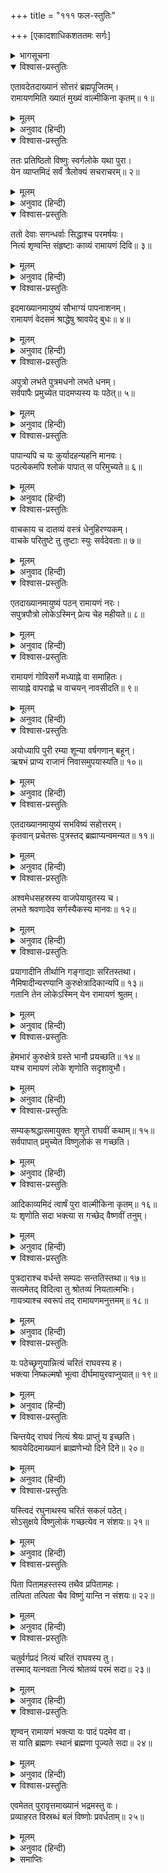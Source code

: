 +++
title = "१११ फल-स्तुतिः"

+++
[एकादशाधिकशततमः सर्गः]



<details><summary>भागसूचना</summary>

111. रामायण-काव्यका उपसंहार और इसकी महिमा
</details>

<details open><summary>विश्वास-प्रस्तुतिः</summary>

एतावदेतदाख्यानं सोत्तरं ब्रह्मपूजितम्।  
रामायणमिति ख्यातं मुख्यं वाल्मीकिना कृतम्॥ १॥
</details>

<details><summary>मूलम्</summary>

एतावदेतदाख्यानं सोत्तरं ब्रह्मपूजितम्।  
रामायणमिति ख्यातं मुख्यं वाल्मीकिना कृतम्॥ १॥
</details>

<details><summary>अनुवाद (हिन्दी)</summary>

(कुश और लव कहते हैं—) महर्षि वाल्मीकिद्वारा निर्मित यह रामायण नामक श्रेष्ठ आख्यान उत्तरकाण्डसहित इतना ही है। ब्रह्माजीने भी इसका आदर किया है॥ १॥
</details>

<details open><summary>विश्वास-प्रस्तुतिः</summary>

ततः प्रतिष्ठितो विष्णुः स्वर्गलोके यथा पुरा।  
येन व्याप्तमिदं सर्वं त्रैलोक्यं सचराचरम्॥ २॥
</details>

<details><summary>मूलम्</summary>

ततः प्रतिष्ठितो विष्णुः स्वर्गलोके यथा पुरा।  
येन व्याप्तमिदं सर्वं त्रैलोक्यं सचराचरम्॥ २॥
</details>

<details><summary>अनुवाद (हिन्दी)</summary>

इस प्रकार भगवान् श्रीराम पहलेकी ही भाँति अपने विष्णुस्वरूपसे परमधाममें प्रतिष्ठित हुए। उनके द्वारा चराचर प्राणियोंसहित यह समस्त त्रिलोकी व्याप्त है॥ २॥
</details>

<details open><summary>विश्वास-प्रस्तुतिः</summary>

ततो देवाः सगन्धर्वाः सिद्धाश्च परमर्षयः।  
नित्यं शृण्वन्ति संहृष्टाः काव्यं रामायणं दिवि॥ ३॥
</details>

<details><summary>मूलम्</summary>

ततो देवाः सगन्धर्वाः सिद्धाश्च परमर्षयः।  
नित्यं शृण्वन्ति संहृष्टाः काव्यं रामायणं दिवि॥ ३॥
</details>

<details><summary>अनुवाद (हिन्दी)</summary>

उन भगवान् के पावन चरित्रसे युक्त होनेके कारण देवता, गन्धर्व, सिद्ध और महर्षि सदा प्रसन्नतापूर्वक देवलोकमें इस रामायणकाव्यका श्रवण करते हैं॥ ३॥
</details>

<details open><summary>विश्वास-प्रस्तुतिः</summary>

इदमाख्यानमायुष्यं सौभाग्यं पापनाशनम्।  
रामायणं वेदसमं श्राद्धेषु श्रावयेद् बुधः॥ ४॥
</details>

<details><summary>मूलम्</summary>

इदमाख्यानमायुष्यं सौभाग्यं पापनाशनम्।  
रामायणं वेदसमं श्राद्धेषु श्रावयेद् बुधः॥ ४॥
</details>

<details><summary>अनुवाद (हिन्दी)</summary>

यह प्रबन्धकाव्य आयु तथा सौभाग्यको बढ़ाता और पापोंका नाश करता है। रामायण वेदके समान है। विद्वान् पुरुषको श्राद्धोंमें इसे पढ़कर सुनाना चाहिये॥ ४॥
</details>

<details open><summary>विश्वास-प्रस्तुतिः</summary>

अपुत्रो लभते पुत्रमधनो लभते धनम्।  
सर्वपापैः प्रमुच्येत पादमप्यस्य यः पठेत्॥ ५॥
</details>

<details><summary>मूलम्</summary>

अपुत्रो लभते पुत्रमधनो लभते धनम्।  
सर्वपापैः प्रमुच्येत पादमप्यस्य यः पठेत्॥ ५॥
</details>

<details><summary>अनुवाद (हिन्दी)</summary>

इसके पाठसे पुत्रहीनको पुत्र और धनहीनको धन मिलता है। जो प्रतिदिन इसके श्लोकके एक चरणका भी पाठ करता है, वह सब पापोंसे छुटकारा पा जाता है॥ ५॥
</details>

<details open><summary>विश्वास-प्रस्तुतिः</summary>

पापान्यपि च यः कुर्यादहन्यहनि मानवः।  
पठत्येकमपि श्लोकं पापात् स परिमुच्यते॥ ६॥
</details>

<details><summary>मूलम्</summary>

पापान्यपि च यः कुर्यादहन्यहनि मानवः।  
पठत्येकमपि श्लोकं पापात् स परिमुच्यते॥ ६॥
</details>

<details><summary>अनुवाद (हिन्दी)</summary>

जो मनुष्य प्रतिदिन पाप करता है, वह भी यदि इसके एक श्लोकका भी नित्य पाठ करे तो वह सारी पापराशिसे मुक्त हो जाता है॥ ६॥
</details>

<details open><summary>विश्वास-प्रस्तुतिः</summary>

वाचकाय च दातव्यं वस्त्रं धेनुहिरण्यकम्।  
वाचके परितुष्टे तु तुष्टाः स्युः सर्वदेवताः॥ ७॥
</details>

<details><summary>मूलम्</summary>

वाचकाय च दातव्यं वस्त्रं धेनुहिरण्यकम्।  
वाचके परितुष्टे तु तुष्टाः स्युः सर्वदेवताः॥ ७॥
</details>

<details><summary>अनुवाद (हिन्दी)</summary>

इसकी कथा सुनानेवाले वाचकको वस्त्र, गौ और सुवर्णकी दक्षिणा देनी चाहिये। वाचकके संतुष्ट होनेपर सभी देवता संतुष्ट हो जाते हैं॥ ७॥
</details>

<details open><summary>विश्वास-प्रस्तुतिः</summary>

एतदाख्यानमायुष्यं पठन् रामायणं नरः।  
सपुत्रपौत्रो लोकेऽस्मिन् प्रेत्य चेह महीयते॥ ८॥
</details>

<details><summary>मूलम्</summary>

एतदाख्यानमायुष्यं पठन् रामायणं नरः।  
सपुत्रपौत्रो लोकेऽस्मिन् प्रेत्य चेह महीयते॥ ८॥
</details>

<details><summary>अनुवाद (हिन्दी)</summary>

यह रामायण नामक प्रबन्धकाव्य आयुकी वृद्धि करनेवाला है। जो मनुष्य प्रतिदिन इसका पाठ करता है, उसे इस लोकमें पुत्र-पौत्रकी प्राप्ति होती है और मृत्युके पश्चात् परलोकमें भी उसका बड़ा सम्मान होता है॥ ८॥
</details>

<details open><summary>विश्वास-प्रस्तुतिः</summary>

रामायणं गोविसर्गे मध्याह्ने वा समाहितः।  
सायाह्ने वापराह्णे च वाचयन् नावसीदति॥ ९॥
</details>

<details><summary>मूलम्</summary>

रामायणं गोविसर्गे मध्याह्ने वा समाहितः।  
सायाह्ने वापराह्णे च वाचयन् नावसीदति॥ ९॥
</details>

<details><summary>अनुवाद (हिन्दी)</summary>

जो प्रतिदिन एकाग्रचित्त हो प्रातःकाल, मध्याह्न, अपराह्ण अथवा सायंकालमें रामायणका पाठ करता है, उसे कभी कोई दुःख नहीं होता है॥ ९॥
</details>

<details open><summary>विश्वास-प्रस्तुतिः</summary>

अयोध्यापि पुरी रम्या शून्या वर्षगणान् बहून्।  
ऋषभं प्राप्य राजानं निवासमुपयास्यति॥ १०॥
</details>

<details><summary>मूलम्</summary>

अयोध्यापि पुरी रम्या शून्या वर्षगणान् बहून्।  
ऋषभं प्राप्य राजानं निवासमुपयास्यति॥ १०॥
</details>

<details><summary>अनुवाद (हिन्दी)</summary>

(श्रीरघुनाथजीके परमधाम पधारनेके पश्चात्) रमणीय अयोध्यापुरी भी बहुत वर्षोंतक सूनी पड़ी रहेगी। फिर राजा ऋषभके समय यह आबाद होगी॥ १०॥
</details>

<details open><summary>विश्वास-प्रस्तुतिः</summary>

एतदाख्यानमायुष्यं सभविष्यं सहोत्तरम्।  
कृतवान् प्रचेतसः पुत्रस्तद् ब्रह्माप्यन्वमन्यत॥ ११॥
</details>

<details><summary>मूलम्</summary>

एतदाख्यानमायुष्यं सभविष्यं सहोत्तरम्।  
कृतवान् प्रचेतसः पुत्रस्तद् ब्रह्माप्यन्वमन्यत॥ ११॥
</details>

<details><summary>अनुवाद (हिन्दी)</summary>

प्रचेताके पुत्र महर्षि वाल्मीकिजीने अश्वमेध-यज्ञकी समाप्तिके बादकी कथा एवं उत्तरकाण्डसहित रामायण नामक इस ऐतिहासिक काव्यका निर्माण किया है। ब्रह्माजीने भी इसका अनुमोदन किया था॥ ११॥
</details>

<details open><summary>विश्वास-प्रस्तुतिः</summary>

अश्वमेधसहस्रस्य वाजपेयायुतस्य च।  
लभते श्रवणादेव सर्गस्यैकस्य मानवः॥ १२॥
</details>

<details><summary>मूलम्</summary>

अश्वमेधसहस्रस्य वाजपेयायुतस्य च।  
लभते श्रवणादेव सर्गस्यैकस्य मानवः॥ १२॥
</details>

<details><summary>अनुवाद (हिन्दी)</summary>

इस काव्यके एक सर्गका श्रवण करनेमात्रसे ही मनुष्य एक हजार अश्वमेध और दस हजार वाजपेय यज्ञोंका फल पा लेता है॥ १२॥
</details>

<details open><summary>विश्वास-प्रस्तुतिः</summary>

प्रयागादीनि तीर्थानि गङ्गाद्याः सरितस्तथा।  
नैमिषादीन्यरण्यानि कुरुक्षेत्रादिकान्यपि॥ १३॥  
गतानि तेन लोकेऽस्मिन् येन रामायणं श्रुतम्।
</details>

<details><summary>मूलम्</summary>

प्रयागादीनि तीर्थानि गङ्गाद्याः सरितस्तथा।  
नैमिषादीन्यरण्यानि कुरुक्षेत्रादिकान्यपि॥ १३॥  
गतानि तेन लोकेऽस्मिन् येन रामायणं श्रुतम्।
</details>

<details><summary>अनुवाद (हिन्दी)</summary>

जिसने इस लोकमें रामायणकी कथा सुन ली, उसने मानो प्रयाग आदि तीर्थों, गङ्गा आदि पवित्र नदियों, नैमिषारण्य आदि वनों और कुरुक्षेत्र आदि पुण्यक्षेत्रोंकी यात्रा पूरी कर ली॥ १३ १/२॥
</details>

<details open><summary>विश्वास-प्रस्तुतिः</summary>

हेमभारं कुरुक्षेत्रे ग्रस्ते भानौ प्रयच्छति॥ १४॥  
यश्च रामायणं लोके शृणोति सदृशावुभौ।
</details>

<details><summary>मूलम्</summary>

हेमभारं कुरुक्षेत्रे ग्रस्ते भानौ प्रयच्छति॥ १४॥  
यश्च रामायणं लोके शृणोति सदृशावुभौ।
</details>

<details><summary>अनुवाद (हिन्दी)</summary>

जो सूर्यग्रहणके समय कुरुक्षेत्रमें एक भार सुवर्णका दान करता है और जो लोकमें प्रतिदिन रामायण सुनता है, वे दोनों समान पुण्यके भागी होते हैं॥ १४ १/२॥
</details>

<details open><summary>विश्वास-प्रस्तुतिः</summary>

सम्यक‍्श्रद्धासमायुक्तः शृणुते राघवीं कथाम्॥ १५॥  
सर्वपापात् प्रमुच्येत विष्णुलोकं स गच्छति।
</details>

<details><summary>मूलम्</summary>

सम्यक‍्श्रद्धासमायुक्तः शृणुते राघवीं कथाम्॥ १५॥  
सर्वपापात् प्रमुच्येत विष्णुलोकं स गच्छति।
</details>

<details><summary>अनुवाद (हिन्दी)</summary>

जो उत्तम श्रद्धासे सम्पन्न हो श्रीरघुनाथजीकी कथा सुनता है, वह सब पापोंसे मुक्त होता और विष्णुलोकमें जाता है॥ १५ १/२॥
</details>

<details open><summary>विश्वास-प्रस्तुतिः</summary>

आदिकाव्यमिदं त्वार्षं पुरा वाल्मीकिना कृतम्॥ १६॥  
यः शृणोति सदा भ‍क्त्या स गच्छेद् वैष्णवीं तनुम्।
</details>

<details><summary>मूलम्</summary>

आदिकाव्यमिदं त्वार्षं पुरा वाल्मीकिना कृतम्॥ १६॥  
यः शृणोति सदा भ‍क्त्या स गच्छेद् वैष्णवीं तनुम्।
</details>

<details><summary>अनुवाद (हिन्दी)</summary>

जो पूर्वकालमें वाल्मीकिद्वारा निर्मित इस आर्षरामायण आदिकाव्यका सदा भक्तिभावसे श्रवण करता है, वह भगवान् विष्णुका सारूप्य प्राप्त कर लेता है॥ १६ १/२॥
</details>

<details open><summary>विश्वास-प्रस्तुतिः</summary>

पुत्रदाराश्च वर्धन्ते सम्पदः सन्ततिस्तथा॥ १७॥  
सत्यमेतद् विदित्वा तु श्रोतव्यं नियतात्मभिः।  
गायत्र्याश्च स्वरूपं तद् रामायणमनुत्तमम्॥ १८॥
</details>

<details><summary>मूलम्</summary>

पुत्रदाराश्च वर्धन्ते सम्पदः सन्ततिस्तथा॥ १७॥  
सत्यमेतद् विदित्वा तु श्रोतव्यं नियतात्मभिः।  
गायत्र्याश्च स्वरूपं तद् रामायणमनुत्तमम्॥ १८॥
</details>

<details><summary>अनुवाद (हिन्दी)</summary>

इसके श्रवणसे स्त्री-पुत्रोंकी प्राप्ति होती है, धन और संतति बढ़ती है। इसे पूर्णतः सत्य समझकर मनको वशमें रखते हुए इसका श्रवण करना चाहिये। यह परम उत्तम रामायणकाव्य गायत्रीका स्वरूप है॥ १७-१८॥
</details>

<details open><summary>विश्वास-प्रस्तुतिः</summary>

यः पठेच्छृणुयान्नित्यं चरितं राघवस्य ह।  
भक्त्या निष्कल्मषो भूत्वा दीर्घमायुरवाप्नुयात्॥ १९॥
</details>

<details><summary>मूलम्</summary>

यः पठेच्छृणुयान्नित्यं चरितं राघवस्य ह।  
भक्त्या निष्कल्मषो भूत्वा दीर्घमायुरवाप्नुयात्॥ १९॥
</details>

<details><summary>अनुवाद (हिन्दी)</summary>

जो पुरुष प्रतिदिन भक्तिभावसे श्रीरघुनाथजीके इस चरित्रको सुनता या पढ़ता है, वह निष्पाप होकर दीर्घ आयु प्राप्त कर लेता है॥ १९॥
</details>

<details open><summary>विश्वास-प्रस्तुतिः</summary>

चिन्तयेद् राघवं नित्यं श्रेयः प्राप्तुं य इच्छति।  
श्रावयेदिदमाख्यानं ब्राह्मणेभ्यो दिने दिने॥ २०॥
</details>

<details><summary>मूलम्</summary>

चिन्तयेद् राघवं नित्यं श्रेयः प्राप्तुं य इच्छति।  
श्रावयेदिदमाख्यानं ब्राह्मणेभ्यो दिने दिने॥ २०॥
</details>

<details><summary>अनुवाद (हिन्दी)</summary>

जो कल्याण-प्राप्तिकी इच्छा रखता है, उसे नित्य-निरन्तर श्रीरघुनाथजीका चिन्तन करना चाहिये। ब्राह्मणोंको प्रतिदिन यह प्रबन्धकाव्य सुनाना चाहिये॥ २०॥
</details>

<details open><summary>विश्वास-प्रस्तुतिः</summary>

यस्त्विदं रघुनाथस्य चरितं सकलं पठेत्।  
सोऽसुक्षये विष्णुलोकं गच्छत्येव न संशयः॥ २१॥
</details>

<details><summary>मूलम्</summary>

यस्त्विदं रघुनाथस्य चरितं सकलं पठेत्।  
सोऽसुक्षये विष्णुलोकं गच्छत्येव न संशयः॥ २१॥
</details>

<details><summary>अनुवाद (हिन्दी)</summary>

जो इस श्रीरघुनाथ-चरित्रका पाठ पूर्ण कर लेता है, वह प्राणान्त होनेपर भगवान् विष्णुके ही धाममें जाता है; इसमें संशय नहीं है॥ २१॥
</details>

<details open><summary>विश्वास-प्रस्तुतिः</summary>

पिता पितामहस्तस्य तथैव प्रपितामहः।  
तत्पिता तत्पिता चैव विष्णुं यान्ति न संशयः॥ २२॥
</details>

<details><summary>मूलम्</summary>

पिता पितामहस्तस्य तथैव प्रपितामहः।  
तत्पिता तत्पिता चैव विष्णुं यान्ति न संशयः॥ २२॥
</details>

<details><summary>अनुवाद (हिन्दी)</summary>

इतना ही नहीं, उसके पिता, पितामह, प्रपितामह, वृद्ध प्रपितामह तथा उनके भी पिता भगवान् विष्णुको प्राप्त कर लेते हैं, इसमें संशय नहीं है॥ २२॥
</details>

<details open><summary>विश्वास-प्रस्तुतिः</summary>

चतुर्वर्गप्रदं नित्यं चरितं राघवस्य तु।  
तस्माद् यत्नवता नित्यं श्रोतव्यं परमं सदा॥ २३॥
</details>

<details><summary>मूलम्</summary>

चतुर्वर्गप्रदं नित्यं चरितं राघवस्य तु।  
तस्माद् यत्नवता नित्यं श्रोतव्यं परमं सदा॥ २३॥
</details>

<details><summary>अनुवाद (हिन्दी)</summary>

श्रीराघवेन्द्रका यह चरित्र सदा धर्म, अर्थ, काम और मोक्ष चारों पुरुषार्थोंको देनेवाला है। इसलिये प्रतिदिन यत्नपूर्वक निरन्तर इस उत्तम काव्यका श्रवण करना चाहिये॥ २३॥
</details>

<details open><summary>विश्वास-प्रस्तुतिः</summary>

शृण्वन् रामायणं भक्त्या यः पादं पदमेव वा।  
स याति ब्रह्मणः स्थानं ब्रह्मणा पूज्यते सदा॥ २४॥
</details>

<details><summary>मूलम्</summary>

शृण्वन् रामायणं भक्त्या यः पादं पदमेव वा।  
स याति ब्रह्मणः स्थानं ब्रह्मणा पूज्यते सदा॥ २४॥
</details>

<details><summary>अनुवाद (हिन्दी)</summary>

जो रामायणकाव्यके श्लोकके एक चरण या एक पदका भक्तिभावसे श्रवण करता है, वह ब्रह्माजीके धाममें जाता है और सदा उनके द्वारा पूजित होता है॥
</details>

<details open><summary>विश्वास-प्रस्तुतिः</summary>

एवमेतत् पुरावृत्तमाख्यानं भद्रमस्तु वः।  
प्रव्याहरत विस्रब्धं बलं विष्णोः प्रवर्धताम्॥ २५॥
</details>

<details><summary>मूलम्</summary>

एवमेतत् पुरावृत्तमाख्यानं भद्रमस्तु वः।  
प्रव्याहरत विस्रब्धं बलं विष्णोः प्रवर्धताम्॥ २५॥
</details>

<details><summary>अनुवाद (हिन्दी)</summary>

इस प्रकार इस पुरातन आख्यानका आपलोग विश्वासपूर्वक पाठ करें। आपका कल्याण हो और भगवान् विष्णुके बलकी जय हो॥ २५॥
</details>

<details><summary>समाप्तिः</summary>

इत्यार्षे श्रीमद्रामायणे वाल्मीकीये आदिकाव्ये उत्तरकाण्डे एकादशाधिकशततमः सर्गः॥ १११॥  
इस प्रकार श्रीवाल्मीकिनिर्मित आर्षरामायण आदिकाव्यके उत्तरकाण्डमें एक सौ ग्यारहवाँ सर्ग पूरा हुआ॥ १११॥  
॥ उत्तरकाण्डं सम्पूर्णम्॥  
॥ श्रीमद्वाल्मीकीयरामायणं सम्पूर्णम्॥
</details>
